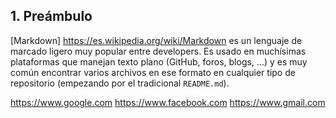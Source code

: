 ## 1. Preámbulo

[Markdown]
https://es.wikipedia.org/wiki/Markdown 
es un lenguaje de marcado
ligero muy popular entre developers. Es usado en muchísimas plataformas que
manejan texto plano (GitHub, foros, blogs, ...) y es muy común
encontrar varios archivos en ese formato en cualquier tipo de repositorio
(empezando por el tradicional `README.md`).


https://www.google.com
https://www.facebook.com
https://www.gmail.com